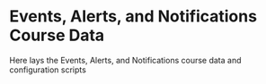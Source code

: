 # Events, Alerts, and Notifications Course Data
Here lays the Events, Alerts, and Notifications course data and configuration scripts